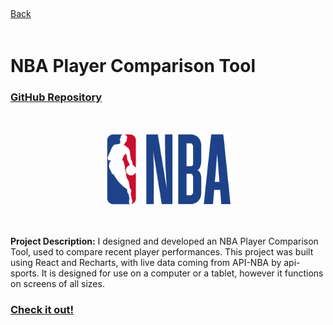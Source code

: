 <div class="back">
 
<a href="https://sarafiskray.github.io/"> 
<div class="back">
<i style="font-size: 20px;" class="fa fa-chevron-left"></i> Back 
</div>
</a></div>

<br>

# NBA Player Comparison Tool
### <a href="https://github.com/sarafiskray/nets-app" target="_blank">GitHub Repository</a>

<br>

<p align="center">
<img src="images/nbalogo.svg?raw=true" width="200px" />
</p>

<br>

**Project Description:**
I designed and developed an NBA Player Comparison Tool, used to compare recent player performances.  This project was built using React and Recharts, with live data coming from API-NBA by api-sports.  It is designed for use on a computer or a tablet, however it functions on screens of all sizes.

### <a href="https://sarafiskray.github.io/nets-app/" target="_blank">Check it out!</a>